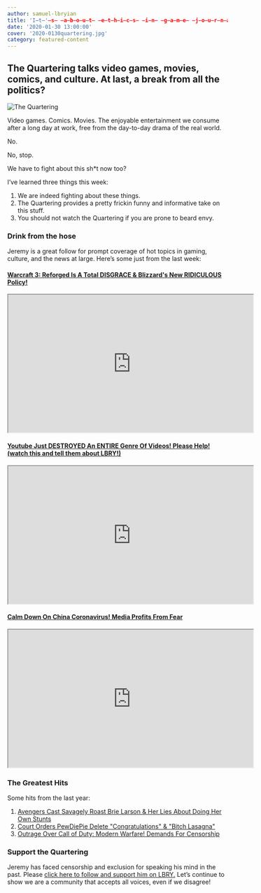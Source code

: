 ```yaml
---
author: samuel-lbryian
title: 'I̶t̶'̶s̶ ̶a̶b̶o̶u̶t̶ ̶e̶t̶h̶i̶c̶s̶ ̶i̶n̶ ̶g̶a̶m̶e̶ ̶j̶o̶u̶r̶n̶a̶l̶i̶s̶m̶  Aw who knows just watch The Quartering'
date: '2020-01-30 13:00:00'
cover: '2020-0130quartering.jpg'
category: featured-content
---
```


## The Quartering talks video games, movies, comics, and culture. At last, a break from all the politics?

![The Quartering](https://spee.ch/@lbrynews:0/quartering)

Video games. Comics. Movies. The enjoyable entertainment we consume after a long day at work, free from the day-to-day drama of the real world.

No.

No, stop.

We have to fight about this sh*t now too?

I’ve learned three things this week:

1. We are indeed fighting about these things.
2. The Quartering provides a pretty frickin funny and informative take on this stuff.
3. You should not watch the Quartering if you are prone to beard envy.

### Drink from the hose

Jeremy is a great follow for prompt coverage of hot topics in gaming, culture, and the news at large. Here’s some just from the last week:

#### [Warcraft 3: Reforged Is A Total DISGRACE & Blizzard's New RIDICULOUS Policy!](https://open.lbry.com/@TheQuartering:1/warcraft-3-reforged-is-a-total-disgrace:2)

<iframe width="560" height="315" src="https://lbry.tv/$/embed/warcraft-3-reforged-is-a-total-disgrace/29663cf285a45cad897ebfa7e4a9fe2663121e01" allowfullscreen></iframe>

#### [Youtube Just DESTROYED An ENTIRE Genre Of Videos! Please Help! (watch this and tell them about LBRY!)](https://open.lbry.com/@TheQuartering:1/youtube-just-destroyed-an-entire-genre:2)

<iframe width="560" height="315" src="https://lbry.tv/$/embed/youtube-just-destroyed-an-entire-genre/2450dc4320d99fbad58e2c6b4d8717e483b71a1f" allowfullscreen></iframe>

#### [Calm Down On China Coronavirus! Media Profits From Fear](https://open.lbry.com/@TheQuartering:1/calm-down-on-china-coronavirus-media:8)

<iframe width="560" height="315" src="https://lbry.tv/$/embed/calm-down-on-china-coronavirus-media/8956d003cb5f6c262ffb6b83a2dccb1e27cd0081" allowfullscreen></iframe>

### The Greatest Hits

Some hits from the last year:

1. [Avengers Cast Savagely Roast Brie Larson & Her Lies About Doing Her Own Stunts](https://open.lbry.com/@TheQuartering:1/avengers-cast-savagely-roast-brie-larson:b)
2. [Court Orders PewDiePie Delete "Congratulations" & "Bitch Lasagna"](https://open.lbry.com/@TheQuartering:1/court-orders-pewdiepie-delete:d)
3. [Outrage Over Call of Duty: Modern Warfare! Demands For Censorship](https://open.lbry.com/@TheQuartering:1/outrage-over-call-of-duty-modern-warfare:d)

### Support the Quartering

Jeremy has faced censorship and exclusion for speaking his mind in the past. Please [click here to follow and support him on LBRY.](https://open.lbry.com/@TheQuartering:1) Let’s continue to show we are a community that accepts all voices, even if we disagree!
